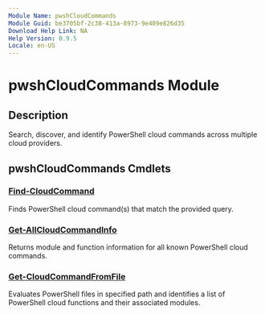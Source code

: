 ```yaml
---
Module Name: pwshCloudCommands
Module Guid: be3705bf-2c38-413a-8973-9e409e826d35
Download Help Link: NA
Help Version: 0.9.5
Locale: en-US
---
```


# pwshCloudCommands Module
## Description
Search, discover, and identify PowerShell cloud commands across multiple cloud providers.

## pwshCloudCommands Cmdlets
### [Find-CloudCommand](Find-CloudCommand.md)
Finds PowerShell cloud command(s) that match the provided query.

### [Get-AllCloudCommandInfo](Get-AllCloudCommandInfo.md)
Returns module and function information for all known PowerShell cloud commands.

### [Get-CloudCommandFromFile](Get-CloudCommandFromFile.md)
Evaluates PowerShell files in specified path and identifies a list of PowerShell cloud functions and their associated modules.



